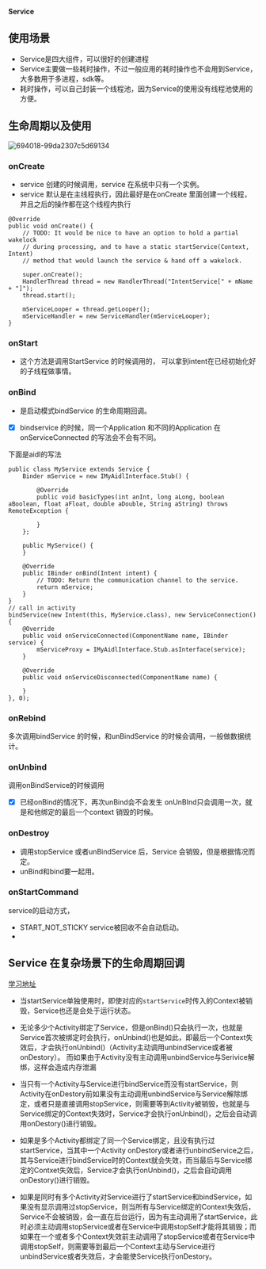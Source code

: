 **Service**

## 使用场景
* Service是四大组件，可以很好的创建进程
* Service主要做一些耗时操作，不过一般应用的耗时操作也不会用到Service，大多数用于多进程，sdk等。
* 耗时操作，可以自己封装一个线程池，因为Service的使用没有线程池使用的方便。

## 生命周期以及使用
![694018-99da2307c5d69134]($resource/694018-99da2307c5d69134.jpg)

### onCreate

* service 创建的时候调用，service 在系统中只有一个实例。
* service 默认是在主线程执行，因此最好是在onCreate 里面创建一个线程，并且之后的操作都在这个线程内执行
```
@Override
public void onCreate() {
    // TODO: It would be nice to have an option to hold a partial wakelock
    // during processing, and to have a static startService(Context, Intent)
    // method that would launch the service & hand off a wakelock.

    super.onCreate();
    HandlerThread thread = new HandlerThread("IntentService[" + mName + "]");
    thread.start();

    mServiceLooper = thread.getLooper();
    mServiceHandler = new ServiceHandler(mServiceLooper);
}

```

### onStart

* 这个方法是调用StartService 的时候调用的， 可以拿到intent在已经初始化好的子线程做事情。

### onBind

* 是启动模式bindService 的生命周期回调。

* [x] bindservice 的时候，同一个Application 和不同的Application 在onServiceConnected 的写法会不会有不同。

下面是aidl的写法
```
public class MyService extends Service {
    Binder mService = new IMyAidlInterface.Stub() {

        @Override
        public void basicTypes(int anInt, long aLong, boolean aBoolean, float aFloat, double aDouble, String aString) throws RemoteException {

        }
    };

    public MyService() {
    }

    @Override
    public IBinder onBind(Intent intent) {
        // TODO: Return the communication channel to the service.
        return mService;
    }
}
// call in activity
bindService(new Intent(this, MyService.class), new ServiceConnection() {
    @Override
    public void onServiceConnected(ComponentName name, IBinder service) {
        mServiceProxy = IMyAidlInterface.Stub.asInterface(service);
    }

    @Override
    public void onServiceDisconnected(ComponentName name) {

    }
}, 0);
```


### onRebind
多次调用bindService 的时候，和unBindService 的时候会调用，一般做数据统计。

### onUnbind
调用onBindService的时候调用
* [x] 已经onBind的情况下，再次unBind会不会发生
 onUnBInd只会调用一次，就是和他绑定的最后一个context 销毁的时候。

### onDestroy

* 调用stopService 或者unBindService 后，Service 会销毁，但是根据情况而定。
* unBind和bind要一起用。

### onStartCommand

service的启动方式，
* START_NOT_STICKY service被回收不会自动启动。
* 

## Service 在复杂场景下的生命周期回调
[学习地址](https://blog.csdn.net/qq_22804827/article/details/78609636)

* 当startService单独使用时，即使对应的`startService`时传入的Context被销毁，Service也还是会处于运行状态。
* 无论多少个Activity绑定了Service，但是onBind()只会执行一次，也就是Service首次被绑定时会执行，onUnbind()也是如此，即最后一个Context失效后，才会执行onUnbind()（Activity主动调用unbindService或者被onDestory）。
而如果由于Activity没有主动调用unbindService与Serivice解绑，这样会造成内存泄漏

* 当只有一个Activity与Service进行bindService而没有startService，则Activity在onDestory前如果没有主动调用unbindService与Service解除绑定，或者只是直接调用stopService，则需要等到Activity被销毁，也就是与Service绑定的Context失效时，Service才会执行onUnbind()，之后会自动调用onDestory()进行销毁。

* 如果是多个Activity都绑定了同一个Service绑定，且没有执行过startService，当其中一个Activity onDestory或者进行unbindService之后，其与Service进行bindService时的Context就会失效，而当最后与Service绑定的Contxet失效后，Service才会执行onUnbind()，之后会自动调用onDestory()进行销毁。

* 如果是同时有多个Activity对Service进行了startService和bindService，如果没有显示调用过stopService，则当所有与Service绑定的Context失效后，Service不会被销毁，会一直在后台运行，因为有主动调用了startService，此时必须主动调用stopService或者在Service中调用stopSelf才能将其销毁；而如果在一个或者多个Context失效前主动调用了stopService或者在Service中调用stopSelf，则需要等到最后一个Context主动与Service进行unbindService或者失效后，才会能使Service执行onDestory。
